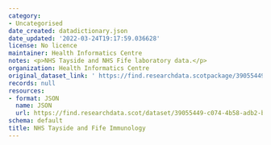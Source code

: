 ```yaml
---
category:
- Uncategorised
date_created: datadictionary.json
date_updated: '2022-03-24T19:17:59.036628'
license: No licence
maintainer: Health Informatics Centre
notes: <p>NHS Tayside and NHS Fife laboratory data.</p>
organization: Health Informatics Centre
original_dataset_link: ' https://find.researchdata.scotpackage/39055449-c074-4b58-adb2-b1c0d2441c4d'
records: null
resources:
- format: JSON
  name: JSON
  url: https://find.researchdata.scot/dataset/39055449-c074-4b58-adb2-b1c0d2441c4d/resource/39055449-c074-4b58-adb2-b1c0d2441c4d/download/datadictionary.json
schema: default
title: NHS Tayside and Fife Immunology
---
```

